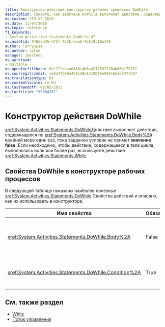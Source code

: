 ```yaml
---
title: Конструктор действий конструктор рабочих процессов DoWhile
description: Узнайте, как действие DoWhile выполняет действие, содержащееся в его теле, по крайней мере один раз, пока заданное условие не примет значение false.
ms.custom: SEO-VS-2020
ms.date: 11/04/2016
ms.topic: reference
f1_keywords:
- System.Activities.Statements.DoWhile.UI
ms.assetid: 948deb35-d72f-462b-bea6-4b119c10a148
author: TerryGLee
ms.author: tglee
manager: jmartens
ms.workload:
- multiple
ms.openlocfilehash: 6e117fcbea0488c4b6a42125971984b86cf78251
ms.sourcegitcommit: ae6d47b09a439cd0e13180f5e89510e3e347fd47
ms.translationtype: MT
ms.contentlocale: ru-RU
ms.lasthandoff: 02/08/2021
ms.locfileid: "99894261"
---
```

# <a name="dowhile-activity-designer"></a>Конструктор действия DoWhile

<xref:System.Activities.Statements.DoWhile>Действие выполняет действие, содержащееся по <xref:System.Activities.Statements.DoWhile.Body%2A> крайней мере один раз, пока заданное условие не примет **значение false**. Если необходимо, чтобы действие, содержащееся в теле цикла, выполнялось ноль или более раз, используйте действие <xref:System.Activities.Statements.While>.

## <a name="dowhile-properties-in-the-workflow-designer"></a>Свойства DoWhile в конструкторе рабочих процессов

В следующей таблице показаны наиболее полезные <xref:System.Activities.Statements.DoWhile> Свойства действий и описано, как их использовать в конструкторе.

|Имя свойства|Обязательно|Использование|
|-|--------------|-|
|<xref:System.Activities.Statements.DoWhile.Body%2A>|False|Действие, выполняемое, пока условие имеет **значение true**. Чтобы добавить <xref:System.Activities.Statements.DoWhile.Body%2A> действие, перетащите действие из области элементов в поле **текст** в конструкторе действия **DoWhile** с текстом подсказки "перетащите действие сюда".|
|<xref:System.Activities.Statements.DoWhile.Condition%2A>|True|Условие оценивается после каждой итерации цикла. Чтобы задать <xref:System.Activities.Statements.DoWhile.Condition%2A> , введите Visual Basic выражение в поле **условие** в конструкторе действий **DoWhile** или в сетке свойств.|

## <a name="see-also"></a>См. также раздел

- [While](../workflow-designer/while-activity-designer.md)
- [Поток управления](../workflow-designer/control-flow-activity-designers.md)